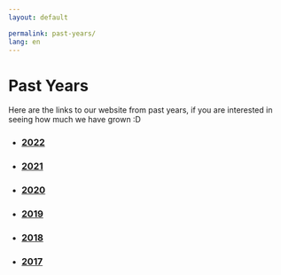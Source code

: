 ```yaml
---
layout: default

permalink: past-years/
lang: en
---
```


# Past Years

Here are the links to our website from past years, if you are interested in seeing how much we have grown :D

- ### <a href="https://buildingblocs.github.io/2022" target="_blank" rel="noopener noreferrer">2022</a>

- ### <a href="https://buildingblocs.github.io/2021" target="_blank" rel="noopener noreferrer">2021</a>

- ### <a href="https://buildingblocs.github.io/2020" target="_blank" rel="noopener noreferrer">2020</a>

- ### <a href="https://buildingblocs.github.io/2019" target="_blank" rel="noopener noreferrer">2019</a>

- ### <a href="https://buildingblocs.github.io/2018" target="_blank" rel="noopener noreferrer">2018</a>

- ### <a href="https://buildingblocs.github.io/2017" target="_blank" rel="noopener noreferrer">2017</a>